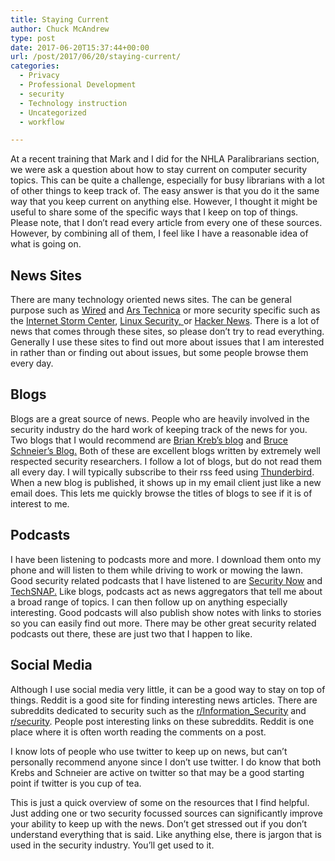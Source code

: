 ```yaml
---
title: Staying Current
author: Chuck McAndrew
type: post
date: 2017-06-20T15:37:44+00:00
url: /post/2017/06/20/staying-current/
categories:
  - Privacy
  - Professional Development
  - security
  - Technology instruction
  - Uncategorized
  - workflow

---
```

At a recent training that Mark and I did for the NHLA Paralibrarians section, we were ask a question about how to stay current on computer security topics. This can be quite a challenge, especially for busy librarians with a lot of other things to keep track of. The easy answer is that you do it the same way that you keep current on anything else. However, I thought it might be useful to share some of the specific ways that I keep on top of things. Please note, that I don&#8217;t read every article from every one of these sources. However, by combining all of them, I feel like I have a reasonable idea of what is going on.

## News Sites

There are many technology oriented news sites. The can be general purpose such as [Wired][1] and [Ars Technica][2] or more security specific such as the [Internet Storm Center][3], [Linux Security, ][4]or [Hacker News][5]. There is a lot of news that comes through these sites, so please don&#8217;t try to read everything. Generally I use these sites to find out more about issues that I am interested in rather than or finding out about issues, but some people browse them every day.

## Blogs

Blogs are a great source of news. People who are heavily involved in the security industry do the hard work of keeping track of the news for you. Two blogs that I would recommend are [Brian Kreb&#8217;s blog][6] and [Bruce Schneier&#8217;s Blog.][7] Both of these are excellent blogs written by extremely well respected security researchers. I follow a lot of blogs, but do not read them all every day. I will typically subscribe to their rss feed using [Thunderbird][8]. When a new blog is published, it shows up in my email client just like a new email does. This lets me quickly browse the titles of blogs to see if it is of interest to me.

## Podcasts

I have been listening to podcasts more and more. I download them onto my phone and will listen to them while driving to work or mowing the lawn. Good security related podcasts that I have listened to are [Security Now][9] and [TechSNAP.][10] Like blogs, podcasts act as news aggregators that tell me about a broad range of topics. I can then follow up on anything especially interesting. Good podcasts will also publish show notes with links to stories so you can easily find out more. There may be other great security related podcasts out there, these are just two that I happen to like.

## Social Media

Although I use social media very little, it can be a good way to stay on top of things. Reddit is a good site for finding interesting news articles. There are subreddits dedicated to security such as the [r/Information_Security][11] and [r/security][12]. People post interesting links on these subreddits. Reddit is one place where it is often worth reading the comments on a post.

I know lots of people who use twitter to keep up on news, but can&#8217;t personally recommend anyone since I don&#8217;t use twitter. I do know that both Krebs and Schneier are active on twitter so that may be a good starting point if twitter is you cup of tea.

This is just a quick overview of some on the resources that I find helpful. Just adding one or two security focussed sources can significantly improve your ability to keep up with the news. Don&#8217;t get stressed out if you don&#8217;t understand everything that is said. Like anything else, there is jargon that is used in the security industry. You&#8217;ll get used to it.

 [1]: https://www.wired.com/
 [2]: https://arstechnica.com/
 [3]: https://isc.sans.edu/
 [4]: http://www.linuxsecurity.com/
 [5]: https://news.ycombinator.com/
 [6]: https://krebsonsecurity.com/
 [7]: https://www.schneier.com/
 [8]: https://www.mozilla.org/en-US/thunderbird/
 [9]: https://twit.tv/shows/security-now
 [10]: http://www.jupiterbroadcasting.com/show/techsnap/
 [11]: https://www.reddit.com/r/Information_Security/
 [12]: https://www.reddit.com/r/security/